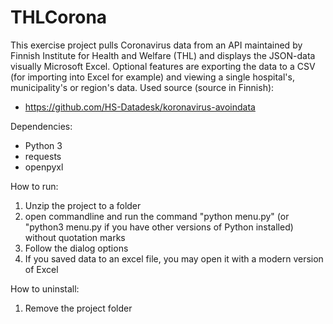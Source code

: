 # THLCorona
This exercise project pulls Coronavirus data from an API maintained by Finnish Institute for Health and Welfare (THL) and displays the JSON-data visually Microsoft Excel.
Optional features are exporting the data to a CSV (for importing into Excel for example) and viewing a single hospital's, municipality's or region's data.
Used source (source in Finnish):
- https://github.com/HS-Datadesk/koronavirus-avoindata

Dependencies:
- Python 3
- requests
- openpyxl

How to run:
1. Unzip the project to a folder
2. open commandline and run the command "python menu.py" (or "python3 menu.py if you have other versions of Python installed) without quotation marks
3. Follow the dialog options
4. If you saved data to an excel file, you may open it with a modern version of Excel

How to uninstall:
1. Remove the project folder